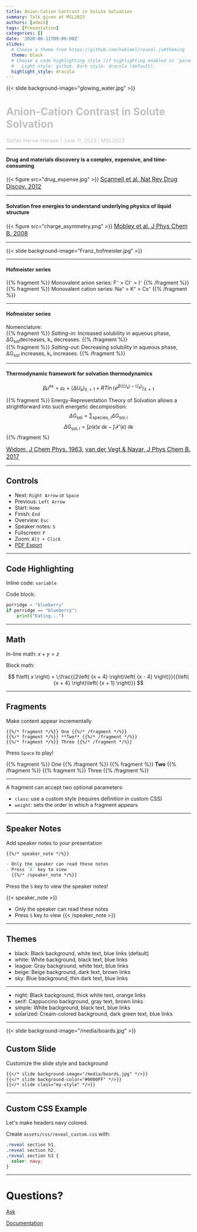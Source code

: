 ```yaml
---
title: Anion-Cation Contrast in Solute Solvation
summary: Talk given at MSL2023
authors: [admin]
tags: [Presentation]
categories: []
date: '2020-06-11T09:00:00Z'
slides:
  # Choose a theme from https://github.com/hakimel/reveal.js#theming
  theme: black
  # Choose a code highlighting style (if highlighting enabled in `params.toml`)
  #   Light style: github. Dark style: dracula (default).
  highlight_style: dracula
---
```


{{< slide background-image="glowing_water.jpg" >}}
# <span style="color:silver">Anion-Cation Contrast in Solute Solvation</span>
<span style="color:silver">Stefan Hervø-Hansen | June 11, 2023 | MSL2023</span>

---

#### Drug and materials discovery is a complex, expensive, and time-consuming

{{< figure src="drug_expense.jpg" >}} 
<font size="3"> [Scannell et al. Nat Rev Drug Discov. 2012](https://doi.org/10.1038/nrd3681) </font>

---

#### Solvation free energies to understand underlying physics of liquid structure

{{< figure src="charge_asymmetry.png" >}}
<font size="3"> [Mobley et al. J Phys Chem B. 2008](https://doi.org/10.1021/jp709958f) </font>

---

{{< slide background-image="Franz_hofmeister.jpg" >}}

---

#### Hofmeister series

{{% fragment %}} Monovalent anion series: F⁻ > Cl⁻ > I⁻ {{% /fragment %}}
<br>
{{% fragment %}} Monovalent cation series: Na⁺ > K⁺ > Cs⁺ {{% /fragment %}}

---

#### Hofmeister series

Nomenclature:
<br>
{{% fragment %}} *Salting-in*: Increased solubility in aqueous phase, ΔG<sub>sol</sub>decreases, kₛ decreases. {{% /fragment %}}
<br>
{{% fragment %}} *Salting-out*: Decreasing solubility in aqueous phase, ΔG<sub>sol</sub> increases, kₛ increases. {{% /fragment %}}

---

#### Thermodynamic framework for solvation thermodynamics

$$
\beta \mu^{\mathrm{ex}} = \mu_{\mathrm{r}} + \langle \Delta U_{\mathrm{a}} \rangle_{\lambda=1} + RT \ln \left\langle e^{\beta \left( \langle U_{\mathrm{a}} \rangle - U_{\mathrm{a}} \right)} \right\rangle_{\lambda=1}
$$

{{% fragment %}}
Energy-Representation Theory of Solvation allows a strightforward into such energetic decomposition:
$$
\Delta G_{\mathrm{sol}} = \sum_{\mathrm{species},\ i} \Delta G_{\mathrm{sol}, i}
$$
$$
\Delta G_{\mathrm{sol},i}=\int \rho(\epsilon) \epsilon \ \mathrm{d}\epsilon - \int \mathcal{F}'(\epsilon) \ \mathrm{d}\epsilon
$$
{{% /fragment %}

<font size="3"> [Widom, J Chem Phys. 1963](https://doi.org/10.1063/1.1734110), [van der Vegt & Nayar, J Phys Chem B. 2017](https://doi.org/10.1021/acs.jpcb.7b06453) </font>


---

## Controls

- Next: `Right Arrow` or `Space`
- Previous: `Left Arrow`
- Start: `Home`
- Finish: `End`
- Overview: `Esc`
- Speaker notes: `S`
- Fullscreen: `F`
- Zoom: `Alt + Click`
- [PDF Export](https://revealjs.com/pdf-export/)

---

## Code Highlighting

Inline code: `variable`

Code block:

```python
porridge = "blueberry"
if porridge == "blueberry":
    print("Eating...")
```

---

## Math

In-line math: $x + y = z$

Block math:

$$
f\left( x \right) = \;\frac{{2\left( {x + 4} \right)\left( {x - 4} \right)}}{{\left( {x + 4} \right)\left( {x + 1} \right)}}
$$

---

## Fragments

Make content appear incrementally

```
{{%/* fragment */%}} One {{%/* /fragment */%}}
{{%/* fragment */%}} **Two** {{%/* /fragment */%}}
{{%/* fragment */%}} Three {{%/* /fragment */%}}
```

Press `Space` to play!

{{% fragment %}} One {{% /fragment %}}
{{% fragment %}} **Two** {{% /fragment %}}
{{% fragment %}} Three {{% /fragment %}}

---

A fragment can accept two optional parameters:

- `class`: use a custom style (requires definition in custom CSS)
- `weight`: sets the order in which a fragment appears

---

## Speaker Notes

Add speaker notes to your presentation

```markdown
{{%/* speaker_note */%}}

- Only the speaker can read these notes
- Press `S` key to view
  {{%/* /speaker_note */%}}
```

Press the `S` key to view the speaker notes!

{{< speaker_note >}}

- Only the speaker can read these notes
- Press `S` key to view
  {{< /speaker_note >}}

---

## Themes

- black: Black background, white text, blue links (default)
- white: White background, black text, blue links
- league: Gray background, white text, blue links
- beige: Beige background, dark text, brown links
- sky: Blue background, thin dark text, blue links

---

- night: Black background, thick white text, orange links
- serif: Cappuccino background, gray text, brown links
- simple: White background, black text, blue links
- solarized: Cream-colored background, dark green text, blue links

---

{{< slide background-image="/media/boards.jpg" >}}

## Custom Slide

Customize the slide style and background

```markdown
{{</* slide background-image="/media/boards.jpg" */>}}
{{</* slide background-color="#0000FF" */>}}
{{</* slide class="my-style" */>}}
```

---

## Custom CSS Example

Let's make headers navy colored.

Create `assets/css/reveal_custom.css` with:

```css
.reveal section h1,
.reveal section h2,
.reveal section h3 {
  color: navy;
}
```

---

# Questions?

[Ask](https://github.com/wowchemy/wowchemy-hugo-modules/discussions)

[Documentation](https://wowchemy.com/docs/managing-content/#create-slides)

